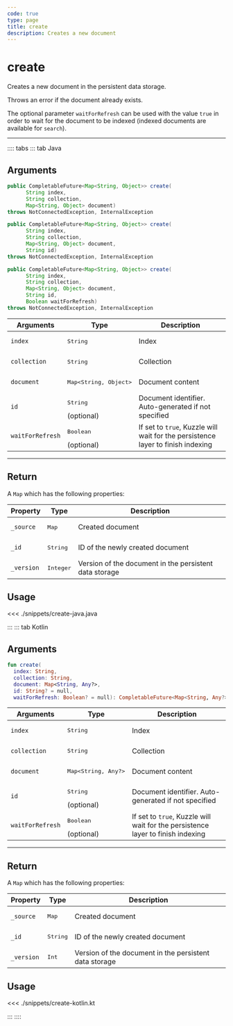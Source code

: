 ```yaml
---
code: true
type: page
title: create
description: Creates a new document
---
```


# create

Creates a new document in the persistent data storage.

Throws an error if the document already exists.

The optional parameter `waitForRefresh` can be used with the value `true` in order to wait for the document to be indexed (indexed documents are available for `search`).

---

:::: tabs
::: tab Java

## Arguments

```java
public CompletableFuture<Map<String, Object>> create(
      String index,
      String collection,
      Map<String, Object> document)
throws NotConnectedException, InternalException

public CompletableFuture<Map<String, Object>> create(
      String index,
      String collection,
      Map<String, Object> document,
      String id)
throws NotConnectedException, InternalException

public CompletableFuture<Map<String, Object>> create(
      String index,
      String collection,
      Map<String, Object> document,
      String id,
      Boolean waitForRefresh)
throws NotConnectedException, InternalException
```

| Arguments          | Type                                         | Description                       |
| ------------------ | -------------------------------------------- | --------------------------------- |
| `index`            | <pre>String</pre>                            | Index                             |
| `collection`       | <pre>String</pre>                            | Collection                        |
| `document`         | <pre>Map<String, Object></pre> | Document content |
| `id`               | <pre>String</pre> (optional)                 | Document identifier. Auto-generated if not specified              |
| `waitForRefresh`   | <pre>Boolean</pre> (optional)                | If set to `true`, Kuzzle will wait for the persistence layer to finish indexing|

---

## Return

A `Map` which has the following properties:

| Property     | Type                         | Description                      |
|------------- |----------------------------- |--------------------------------- |
| `_source`    | <pre>Map</pre> | Created document                 |
| `_id`        | <pre>String</pre>            | ID of the newly created document                       |
| `_version`   | <pre>Integer</pre>           | Version of the document in the persistent data storage |

## Usage

<<< ./snippets/create-java.java

:::
::: tab Kotlin

## Arguments

```kotlin
fun create(
  index: String,
  collection: String,
  document: Map<String, Any?>,
  id: String? = null,
  waitForRefresh: Boolean? = null): CompletableFuture<Map<String, Any?>>
```

| Arguments          | Type                                         | Description                       |
| ------------------ | -------------------------------------------- | --------------------------------- |
| `index`            | <pre>String</pre>                            | Index                             |
| `collection`       | <pre>String</pre>                            | Collection                        |
| `document`         | <pre>Map<String, Any?></pre> | Document content |
| `id`               | <pre>String</pre> (optional)                 | Document identifier. Auto-generated if not specified              |
| `waitForRefresh`   | <pre>Boolean</pre> (optional)                | If set to `true`, Kuzzle will wait for the persistence layer to finish indexing|

---

## Return

A `Map` which has the following properties:

| Property     | Type                         | Description                      |
|------------- |----------------------------- |--------------------------------- |
| `_source`    | <pre>Map</pre> | Created document                 |
| `_id`        | <pre>String</pre>            | ID of the newly created document                       |
| `_version`   | <pre>Int</pre>           | Version of the document in the persistent data storage |

## Usage

<<< ./snippets/create-kotlin.kt

:::
::::